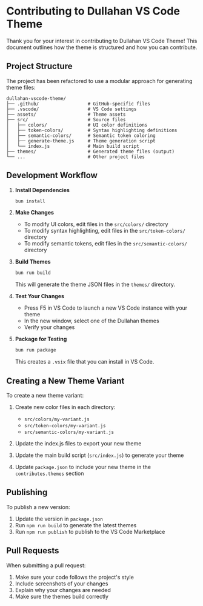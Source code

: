 # Contributing to Dullahan VS Code Theme

Thank you for your interest in contributing to Dullahan VS Code Theme! This document outlines how the theme is structured and how you can contribute.

## Project Structure

The project has been refactored to use a modular approach for generating theme files:

```
dullahan-vscode-theme/
├── .github/                  # GitHub-specific files
├── .vscode/                  # VS Code settings
├── assets/                   # Theme assets
├── src/                      # Source files
│   ├── colors/               # UI color definitions
│   ├── token-colors/         # Syntax highlighting definitions
│   ├── semantic-colors/      # Semantic token coloring
│   ├── generate-theme.js     # Theme generation script
│   └── index.js              # Main build script
├── themes/                   # Generated theme files (output)
└── ...                       # Other project files
```

## Development Workflow

1. **Install Dependencies**

   ```bash
   bun install
   ```

2. **Make Changes**

   - To modify UI colors, edit files in the `src/colors/` directory
   - To modify syntax highlighting, edit files in the `src/token-colors/` directory
   - To modify semantic tokens, edit files in the `src/semantic-colors/` directory

3. **Build Themes**

   ```bash
   bun run build
   ```

   This will generate the theme JSON files in the `themes/` directory.

4. **Test Your Changes**

   - Press F5 in VS Code to launch a new VS Code instance with your theme
   - In the new window, select one of the Dullahan themes
   - Verify your changes

5. **Package for Testing**
   ```bash
   bun run package
   ```
   This creates a `.vsix` file that you can install in VS Code.

## Creating a New Theme Variant

To create a new theme variant:

1. Create new color files in each directory:

   - `src/colors/my-variant.js`
   - `src/token-colors/my-variant.js`
   - `src/semantic-colors/my-variant.js`

2. Update the index.js files to export your new theme

3. Update the main build script (`src/index.js`) to generate your theme

4. Update `package.json` to include your new theme in the `contributes.themes` section

## Publishing

To publish a new version:

1. Update the version in `package.json`
2. Run `npm run build` to generate the latest themes
3. Run `npm run publish` to publish to the VS Code Marketplace

## Pull Requests

When submitting a pull request:

1. Make sure your code follows the project's style
2. Include screenshots of your changes
3. Explain why your changes are needed
4. Make sure the themes build correctly
